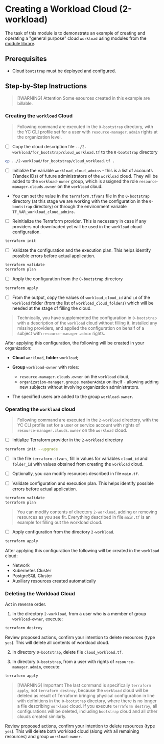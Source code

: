 # Creating a Workload Cloud (2-workload)

The task of this module is to demonstrate an example of creating and operating a "general purpose" cloud `workload` using modules from the [module library](https://github.com/terraform-yc-modules).

## Prerequisites

- Cloud `bootstrap` must be deployed and configured.

## Step-by-Step Instructions

> [!WARNING] Attention
> Some esources created in this example are billable.

### Creating the `workload` Cloud

> Following command are executed in the `0-bootstrap` directory, with the YC CLI profile set for a user with `resource-manager.admin` rights at the organization level.

- [ ] Copy the cloud description file `../2-workload/for_bootstrap/cloud_workload.tf` to the `0-bootstrap` directory

```sh
cp ../2-workload/for_bootstrap/cloud_workload.tf .
```

- [ ] Initialize the variable `workload_cloud_admins` - this is a list of accounts (Yandex IDs) of future administrators of the `workload` cloud. They will be added to the `workload-owner` group, which is assigned the role `resource-manager.clouds.owner` on the `workload` cloud.

- You can set the value in the `terraform.tfvars` file in the `0-bootstrap` directory (at this stage we are working with the configuration in the `0-bootstrap` directory) or through the environment variable `TF_VAR_workload_cloud_admins`.

- [ ] Reinitialize the Terraform provider. This is necessary in case if any providers not downloaded yet will be used in the `workload` cloud configuration.

```sh
terraform init
```

- [ ] Validate the configuration and the execution plan. This helps identify possible errors before actual application.

```sh
terraform validate
terraform plan
```

- [ ] Apply the configuration from the `0-bootstrap` directory

```sh
terraform apply
```

- [ ] From the output, copy the values of `workload_cloud_id` and `id` of the `workload` folder (from the list of `workload_cloud_folders`) which will be needed at the stage of filling the cloud.

> Technically, you have supplemented the configuration in `0-bootstrap` with a description of the `workload` cloud without filling it, installed any missing providers, and applied the configuration on behalf of a subject with `resource-manager.admin` rights.

After applying this configuration, the following will be created in your organization:

- **Cloud** `workload`, **folder** `workload`;

- **Group** `workload-owner` with roles:
  - `resource-manager.clouds.owner` on the `workload` cloud,
  - `organization-manager.groups.memberAdmin` on itself - allowing adding new subjects without involving organization administrators.

- The specified users are added to the group `workload-owner`.

### Operating the `workload` cloud

> Following command are executed in the `2-workload` directory, with the YC CLI profile set for a user or service account with rights of `resource-manager.clouds.owner` on the `workload` cloud.

- [ ] Initialize Terraform provider in the `2-workload` directory

```sh
terraform init --upgrade
```

- [ ] In the file `terraform.tfvars`, fill in values for variables `cloud_id` and `folder_id` with values obtained from creating the `workload` cloud.

- [ ] Optionally, you can modify resources described in file `main.tf`.

- [ ] Validate configuration and execution plan. This helps identify possible errors before actual application.

```sh
terraform validate
terraform plan
```

> You can modify contents of directory `2-workload`, adding or removing resources as you see fit. Everything described in file `main.tf` is an example for filling out the workload cloud.

- [ ] Apply configuration from the directory `2-workload`.

```sh
terraform apply
```

After applying this configuration the following will be created in the `workload` cloud:

- Network
- Kubernetes Cluster
- PostgreSQL Cluster
- Auxiliary resources created automatically

### Deleting the Workload Cloud

Act in reverse order.

1. In the directory `2-workload`, from a user who is a member of group `workload-owner`, execute:

```sh
terraform destroy
```

Review proposed actions, confirm your intention to delete resources (type `yes`). This will delete all contents of workload cloud.

2. In directory `0-bootstrap`, delete file `cloud_workload.tf`.

3. In directory `0-bootstrap`, from a user with rights of `resource-manager.admin`, execute:

```sh
terraform apply
```

> [!WARNING] Important
> The last command is specifically `terraform apply`, not `terraform destroy`, because the `workload` cloud will be deleted as result of Terraform bringing physical configuration in line with definitions in the `0-bootstrap` directory, where there is no longer a file describing `workload` cloud. If you execute `terraform destroy`, all configurations will be deleted, including `bootstrap` cloud and all other clouds created similarly.

Review proposed actions, confirm your intention to delete resources (type `yes`). This will delete both workload cloud (along with all remaining resources) and group `workload-owner`.

